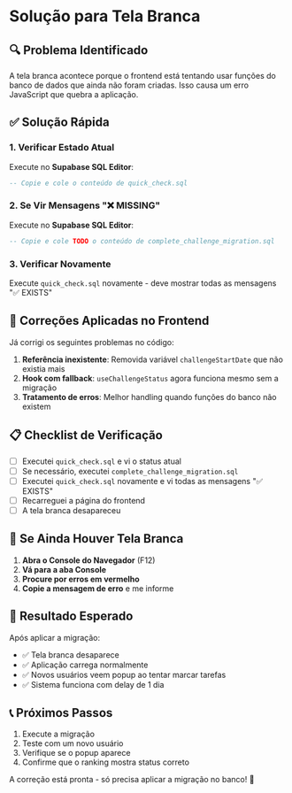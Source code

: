 # Solução para Tela Branca

## 🔍 Problema Identificado

A tela branca acontece porque o frontend está tentando usar funções do banco de dados que ainda não foram criadas. Isso causa um erro JavaScript que quebra a aplicação.

## ✅ Solução Rápida

### 1. Verificar Estado Atual
Execute no **Supabase SQL Editor**:
```sql
-- Copie e cole o conteúdo de quick_check.sql
```

### 2. Se Vir Mensagens "❌ MISSING"
Execute no **Supabase SQL Editor**:
```sql
-- Copie e cole TODO o conteúdo de complete_challenge_migration.sql
```

### 3. Verificar Novamente
Execute `quick_check.sql` novamente - deve mostrar todas as mensagens "✅ EXISTS"

## 🔧 Correções Aplicadas no Frontend

Já corrigi os seguintes problemas no código:

1. **Referência inexistente**: Removida variável `challengeStartDate` que não existia mais
2. **Hook com fallback**: `useChallengeStatus` agora funciona mesmo sem a migração
3. **Tratamento de erros**: Melhor handling quando funções do banco não existem

## 📋 Checklist de Verificação

- [ ] Executei `quick_check.sql` e vi o status atual
- [ ] Se necessário, executei `complete_challenge_migration.sql`
- [ ] Executei `quick_check.sql` novamente e vi todas as mensagens "✅ EXISTS"
- [ ] Recarreguei a página do frontend
- [ ] A tela branca desapareceu

## 🚨 Se Ainda Houver Tela Branca

1. **Abra o Console do Navegador** (F12)
2. **Vá para a aba Console**
3. **Procure por erros em vermelho**
4. **Copie a mensagem de erro** e me informe

## 🎯 Resultado Esperado

Após aplicar a migração:
- ✅ Tela branca desaparece
- ✅ Aplicação carrega normalmente
- ✅ Novos usuários veem popup ao tentar marcar tarefas
- ✅ Sistema funciona com delay de 1 dia

## 📞 Próximos Passos

1. Execute a migração
2. Teste com um novo usuário
3. Verifique se o popup aparece
4. Confirme que o ranking mostra status correto

A correção está pronta - só precisa aplicar a migração no banco! 🚀